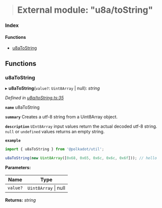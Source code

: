 > # External module: "u8a/toString"

### Index

#### Functions

* [u8aToString](_u8a_tostring_.md#u8atostring)

## Functions

###  u8aToString

▸ **u8aToString**(`value?`: `Uint8Array` | null): *string*

*Defined in [u8a/toString.ts:35](https://github.com/polkadot-js/common/blob/6c79462/packages/util/src/u8a/toString.ts#L35)*

**`name`** u8aToString

**`summary`** Creates a utf-8 string from a Uint8Array object.

**`description`** 
`UInt8Array` input values return the actual decoded utf-8 string. `null` or `undefined` values returns an empty string.

**`example`** 
<BR>

```javascript
import { u8aToString } from '@polkadot/util';

u8aToString(new Uint8Array([0x68, 0x65, 0x6c, 0x6c, 0x6f])); // hello
```

**Parameters:**

Name | Type |
------ | ------ |
`value?` | `Uint8Array` \| null |

**Returns:** *string*